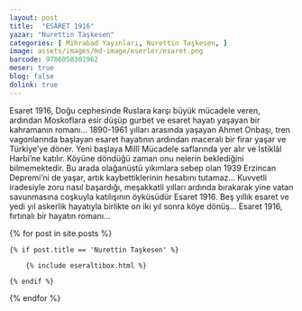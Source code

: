 ```yaml
---
layout: post
title:  "ESARET 1916"
yazar: "Nurettin Taşkesen"
categories: [ Mihrabad Yayınları, Nurettin Taşkesen, ]
image: assets/images/md-image/eserler/esaret.png
barcode: 9786058301962
meser: true
blog: false
dolink: true
---
```


Esaret 1916, Doğu cephesinde Ruslara karşı büyük mücadele veren, ardından Moskoflara esir düşüp gurbet ve esaret hayatı yaşayan bir kahramanın romanı... 1890-1961 yılları arasında yaşayan Ahmet Onbaşı, tren vagonlarında başlayan esaret hayatının ardından maceralı bir firar yaşar ve Türkiye’ye döner. Yeni başlaya Millî Mücadele saflarında yer alır ve İstiklâl Harbi’ne katılır. Köyüne döndüğü zaman onu nelerin beklediğini bilmemektedir. Bu arada olağanüstü yıkımlara sebep olan 1939 Erzincan Depremi’ni de yaşar, artık kaybettiklerinin hesabını tutamaz... Kuvvetli iradesiyle zoru nasıl başardığı, meşakkatli yılları ardında bırakarak yine vatan savunmasına coşkuyla katılışının
öyküsüdür Esaret 1916. Beş yıllık esaret ve yedi yıl askerlik hayatıyla birlikte on iki yıl sonra köye dönüş... Esaret 1916, fırtınalı bir hayatın romanı...



{% for post in site.posts %}

    {% if post.title == 'Nurettin Taşkesen' %}

        {% include eseraltibox.html %}

    {% endif %}

{% endfor %}
